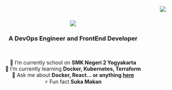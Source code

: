 <img align="right" src="https://visitor-badge.laobi.icu/badge?page_id=salesp07.salesp07" />

<h1 align="center">
    <img src="https://readme-typing-svg.herokuapp.com/?font=Righteous&size=35&center=true&vCenter=true&width=500&height=70&duration=4000&lines=Hi+There!+👋;+I'm+Muhammad+Rafli!;" />
</h1>

<!--
<div align="center">
    <img src="hehe.gif" alt="Hehe GIF" width="300" />
</div>
 -->
<h3 align="center">A DevOps Engineer and FrontEnd Developer</h3>

<br/>

<div align="center">
 
 🔭 I’m currently school on **SMK Negeri 2 Yogyakarta** <br />
 🌱 I’m currently learning **Docker, Kubernetes, Terraform** <br />
 💬 Ask me about **Docker, React... or anything [here](https://github.com/rufflekies/)** <br />
 ⚡ Fun fact **Suka Makan** <br />
</div>
